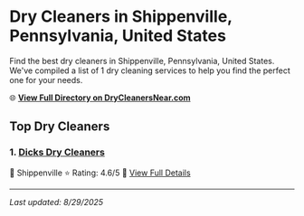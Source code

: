 # Dry Cleaners in Shippenville, Pennsylvania, United States

Find the best dry cleaners in Shippenville, Pennsylvania, United States. We've compiled a list of 1 dry cleaning services to help you find the perfect one for your needs.

🌐 **[View Full Directory on DryCleanersNear.com](https://drycleanersnear.com/city/US/Pennsylvania/Shippenville)**

## Top Dry Cleaners

### 1. [Dicks Dry Cleaners](https://drycleanersnear.com/dryCleaner/686735b2bb1702f4ee39b168/dicks-dry-cleaners)
📍 Shippenville
⭐ Rating: 4.6/5
🔗 [View Full Details](https://drycleanersnear.com/dryCleaner/686735b2bb1702f4ee39b168/dicks-dry-cleaners)


---

*Last updated: 8/29/2025*
